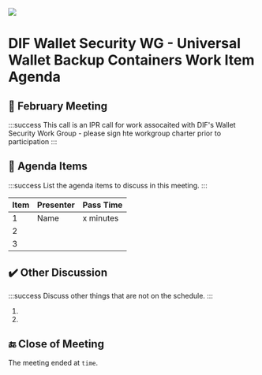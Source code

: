 ![](https://i.imgur.com/KKoEBBx.png) 
# DIF Wallet Security WG - Universal Wallet Backup Containers Work Item Agenda


## :triangular_flag_on_post: February Meeting

:::success
This call is an IPR call for work assocaited with DIF's Wallet Security Work Group - please sign hte workgroup charter prior to participation 
:::

## 💬 Agenda Items

:::success
List the agenda items to discuss in this meeting.
:::

| **Item** 	| **Presenter** 	| **Pass Time** |
|----------	|-----------------	|--------------	|
| 1        	| Name            	| x minutes   	|
| 2        	|                 	|              	|
| 3        	|                 	|              	|


## :heavy_check_mark: Other Discussion

:::success
Discuss other things that are not on the schedule.
:::

1. 
2. 


## :end: Close of Meeting

The meeting ended at `time`.
